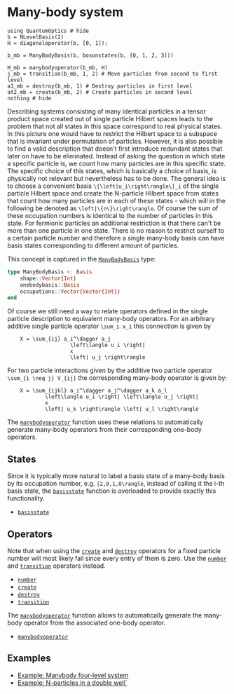 # Many-body system

```@example
using QuantumOptics # hide
b = NLevelBasis(2)
H = diagonaloperator(b, [0, 1]);

b_mb = ManyBodyBasis(b, bosonstates(b, [0, 1, 2, 3]))

H_mb = manybodyoperator(b_mb, H)
j_mb = transition(b_mb, 1, 2) # Move particles from second to first level
a1_mb = destroy(b_mb, 1) # Destroy particles in first level
at2_mb = create(b_mb, 2) # Create particles in second level
nothing # hide
```

Describing systems consisting of many identical particles in a tensor product space created out of single particle Hilbert spaces leads to the problem that not all states in this space correspond to real physical states. In this picture one would have to restrict the Hilbert space to a subspace that is invariant under permutation of particles. However, it is also possible to find a valid description that doesn't first introduce redundant states that later on have to be eliminated. Instead of asking the question in which state a specific particle is, we count how many particles are in this specific state. The specific choice of this states, which is basically a choice of basis, is physically not relevant but nevertheless has to be done. The general idea is to choose a convenient basis ``\{\left|u_i\right\rangle\}_i`` of the single particle Hilbert space and create the N-particle Hilbert space from states that count how many particles are in each of these states - which will in the following be denoted as ``\left|\{n\}\right\rangle``. Of course the sum of these occupation numbers is identical to the number of particles in this state. For fermionic particles an additional restriction is that there can't be more than one particle in one state. There is no reason to restrict ourself to a certain particle number and therefore a single many-body basis can have basis states corresponding to different amount of particles.

This concept is captured in the [`ManyBodyBasis`](@ref) type:

```julia
type ManyBodyBasis <: Basis
    shape::Vector{Int}
    onebodybasis::Basis
    occupations::Vector{Vector{Int}}
end
```

Of course we still need a way to relate operators defined in the single particle description to equivalent many-body operators. For an arbitrary additive single particle operator ``\sum_i x_i`` this connection is given by

```@math
    X = \sum_{ij} a_i^\dagger a_j
                    \left\langle u_i \right|
                    x
                    \left| u_j \right\rangle
```

For two particle interactions given by the additive two particle operator ``\sum_{i \neq j} V_{ij}`` the corresponding many-body operator is given by:

```@math
    X = \sum_{ijkl} a_i^\dagger a_j^\dagger a_k a_l
            \left\langle u_i \right| \left\langle u_j \right|
            x
            \left| u_k \right\rangle \left| u_l \right\rangle
```

The [`manybodyoperator`](@ref) function uses these relations to automatically generate many-body operators from their corresponding one-body operators.


## States

Since it is typically more natural to label a basis state of a many-body basis by its occupation number, e.g. ``|2,0,1,0\rangle``, instead of calling it the i-th basis state, the [`basisstate`](@ref) function is overloaded to provide exactly this functionality.

* [`basisstate`](@ref)


## Operators

Note that when using the [`create`](@ref) and [`destroy`](@ref) operators for a fixed particle number will most likely fail since every entry of them is zero. Use the [`number`](@ref) and [`transition`](@ref) operators instead.

* [`number`](@ref)
* [`create`](@ref)
* [`destroy`](@ref)
* [`transition`](@ref)

The [`manybodyoperator`](@ref) function allows to automatically generate the many-body operator from the associated one-body operator.

* [`manybodyoperator`](@ref)


## Examples

* [Example: Manybody four-level system](@ref)
* [Example: N-particles in a double well`](@ref)
